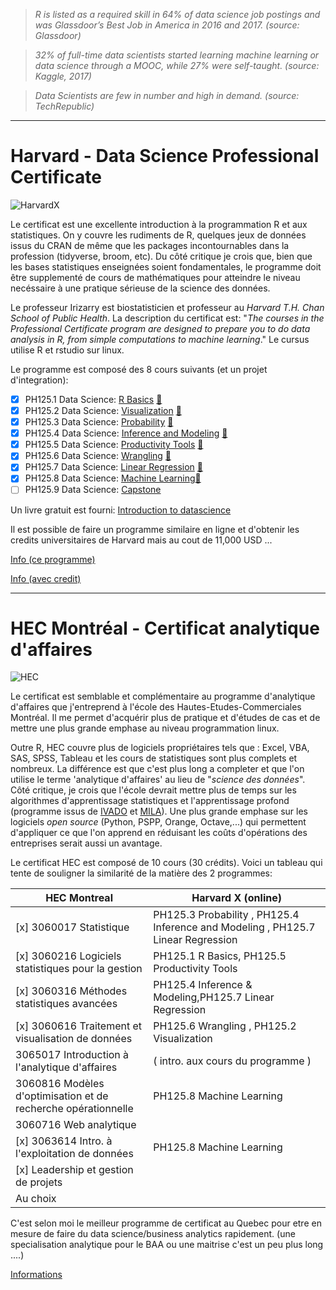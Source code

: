 
> *R is listed as a required skill in 64% of data science job postings and was Glassdoor’s Best Job in America in 2016 and 2017. (source: Glassdoor)*

> *32% of full-time data scientists started learning machine learning or data science through a MOOC, while 27% were self-taught. (source: Kaggle, 2017)*

> *Data Scientists are few in number and high in demand. (source: TechRepublic)*


------------------------------------------------------------------------------------------------------------------------

# Harvard - Data Science Professional Certificate

![HarvardX](https://www.edx.org/sites/default/files/school/image/banner/harvardx.jpg)

Le certificat est une excellente introduction à la programmation R et aux statistiques. On y couvre les rudiments de R, quelques jeux de données issus du CRAN de même que les packages incontournables dans la profession (tidyverse, broom, etc). Du côté critique je crois que, bien que les bases statistiques enseignées soient fondamentales, le programme doit être supplementé de cours de mathématiques pour atteindre le niveau necéssaire à une pratique sérieuse de la science des données.

Le professeur Irizarry est biostatisticien et professeur au *Harvard T.H. Chan School of Public Health*. La description du certificat est: "*The courses in the Professional Certificate program are designed to prepare you to do data analysis in R, from simple computations to machine learning*." Le cursus utilise R et rstudio sur linux.

Le programme est composé des 8 cours suivants (et un projet d'integration):

   - [x] PH125.1 Data Science: [R Basics][w1] [:page_with_curl:][1]
   - [x] PH125.2 Data Science: [Visualization][w2] [:page_with_curl:][2]
   - [x] PH125.3 Data Science: [Probability][w3] [:page_with_curl:][3]
   - [x] PH125.4 Data Science: [Inference and Modeling][w4] [:page_with_curl:][4]
   - [x] PH125.5 Data Science: [Productivity Tools][w5] [:page_with_curl:][5]
   - [x] PH125.6 Data Science: [Wrangling][w6] [:page_with_curl:][6]
   - [x] PH125.7 Data Science: [Linear Regression][w7] [:page_with_curl:][7]
   - [x] PH125.8 Data Science: [Machine Learning][w8][:page_with_curl:][8]
   - [ ] PH125.9 Data Science: [Capstone][w9]

Un livre gratuit est fourni: [Introduction to datascience][10]

Il est possible de faire un programme similaire en ligne et d'obtenir les credits universitaires de Harvard mais au cout de 11,000 USD ...

[Info (ce programme)](https://online-learning.harvard.edu/series/professional-certificate-data-science)

[Info (avec credit)](https://www.extension.harvard.edu/academics/professional-graduate-certificates/data-science-certificate)

[1]: https://courses.edx.org/certificates/3bd6534cff1441729903746548aa0314
[2]: https://courses.edx.org/certificates/64d48644f39f4607b71a7350c2c58d3c
[3]: https://courses.edx.org/certificates/678f8521863f47ac88888547c41ae916
[4]: https://courses.edx.org/certificates/3a01e2901dde48618d7ec0db8034a60e
[5]: https://courses.edx.org/certificates/6ef7b5368b714d00a4608c7575e41dc0
[6]: https://courses.edx.org/certificates/b126c78808f940d18839ac3ffeef2e3f
[7]: https://courses.edx.org/certificates/f8648ba4b3b843e5a7d991ad2f5f545e
[8]: https://courses.edx.org/certificates/70f8d285d6ab4e83b67445417461b120
[10]: https://rafalab.github.io/dsbook/

[w1]: https://online-learning.harvard.edu/course/data-science-r-basics
[w2]: https://online-learning.harvard.edu/course/data-science-visualization
[w3]: https://online-learning.harvard.edu/course/data-science-probability
[w4]: https://online-learning.harvard.edu/course/data-science-inference-and-modeling
[w5]: https://online-learning.harvard.edu/course/data-science-productivity-tools
[w6]: https://online-learning.harvard.edu/course/data-science-wrangling
[w7]: https://online-learning.harvard.edu/course/data-science-linear-regression
[w8]: https://online-learning.harvard.edu/course/data-science-machine-learning
[w9]: https://online-learning.harvard.edu/course/data-science-capstone

------------------------------------------------------------------------------------------------------------------------

# HEC Montréal - Certificat analytique d'affaires

![HEC](https://www.hec.ca/images/comelect/d-decou-lg.jpg)

Le certificat est semblable et complémentaire au programme d'analytique d'affaires que j'entreprend à l'école des Hautes-Etudes-Commerciales Montréal. Il me permet d'acquérir plus de pratique et d'études de cas et de mettre une plus grande emphase au niveau programmation linux.

Outre R, HEC couvre plus de logiciels propriétaires tels que : Excel, VBA, SAS, SPSS, Tableau et les cours de statistiques sont plus complets et nombreux. La différence est que c'est plus long a completer et que l'on utilise le terme 'analytique d'affaires' au lieu de "*science des données*". Côté critique, je crois que l'école devrait mettre plus de temps sur les algorithmes d'apprentissage statistiques et l'apprentissage profond (programme issus de [IVADO][h1] et [MILA][h2]). Une plus grande emphase sur les logiciels *open source* (Python, PSPP, Orange, Octave,...) qui permettent d'appliquer ce que l'on apprend en réduisant les coûts d'opérations des entreprises serait aussi un avantage.

Le certificat HEC est composé de 10 cours (30 crédits). Voici un tableau qui tente de souligner la similarité de la matière des 2 programmes:

| HEC Montreal                              | Harvard X (online)                                    |
| ----------------------------------------- | ----------------------------------------------------- |
| [x] 3060017 Statistique                   | PH125.3 Probability , PH125.4 Inference and Modeling , PH125.7 Linear Regression |
| [x] 3060216 Logiciels statistiques pour la gestion | PH125.1 R Basics, PH125.5 Productivity Tools     |
| [x] 3060316 Méthodes statistiques avancées    | PH125.4 Inference & Modeling,PH125.7 Linear Regression|
| [x] 3060616 Traitement et visualisation de données| PH125.6 Wrangling , PH125.2 Visualization     |
| 3065017 Introduction à l'analytique d'affaires| ( intro. aux cours du programme )                 |
| 3060816 Modèles d'optimisation et de recherche opérationnelle | PH125.8 Machine Learning          |
| 3060716 Web analytique                    |                                                       |
| [x] 3063614 Intro. à l'exploitation de données| PH125.8 Machine Learning                          |
| [x] Leadership et gestion de projets      |                                                       |
| Au choix                                  |                                                       |

C'est selon moi le meilleur programme de certificat au Quebec pour etre en mesure de faire du data science/business analytics rapidement. (une specialisation analytique pour le BAA ou une maitrise c'est un peu plus long ....)

[Informations](http://www.hec.ca/programmes/certificats/certificat-analytique-affaires/structure/index.html)

[h1]: https://ivado.ca/en/
[h2]: https://mila.quebec/en/

